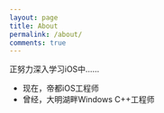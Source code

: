 ```yaml
---
layout: page
title: About
permalink: /about/
comments: true
---
```


正努力深入学习iOS中……

- 现在，帝都iOS工程师
- 曾经，大明湖畔Windows C++工程师
